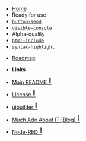 * [Home](/)
* Ready for use
* [`button-send`](./button-send)
* [`visible-console`](./visible-console)
* Alpha-quality
* [`html-include`](./html-include)
* [`syntax-highlight`](./syntax-highlight)

- [Roadmap](./roadmap)

- **Links**
- [Main README <sup>🔗</sup>](https://totallyinformation.github.io/web-components/)
- [License <sup>🔗</sup>](https://github.com/TotallyInformation/node-red-contrib-uibuilder/blob/main/LICENSE)
- [uibuilder <sup>🔗</sup>](https://github.com/TotallyInformation/node-red-contrib-uibuilder)
- [Much Ado About IT (Blog) <sup>🔗</sup>](https://it.knightnet.org.uk)
- [Node-RED <sup>🔗</sup>](https://nodered.org/)
